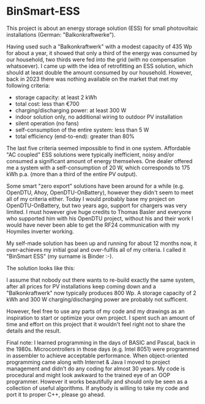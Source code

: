 # BinSmart-ESS

This project is about an energy storage solution (ESS) for small photovoltaic installations (German: "Balkonkraftwerke").

Having used such a "Balkonkraftwerk" with a modest capacity of 435 Wp for about a year, it showed that only a third of the
energy was consumed by our household, two thirds were fed into the grid (with no compensation whatsoever). I came up with
the idea of retrofitting an ESS solution, which should at least double the amount consumed by our household.
However, back in 2023 there was nothing available on the market that met my following criteria:
- storage capacity: at least 2 kWh
- total cost: less than €700
- charging/discharging power: at least 300 W
- indoor solution only, no additional wiring to outdoor PV installation
- silent operation (no fans)
- self-consumption of the entire system: less than 5 W
- total efficiency (end-to-end): greater than 80%

The last five criteria seemed impossible to find in one system. Affordable "AC coupled" ESS solutions were typically
inefficient, noisy and/or consumed a significant amount of energy themselves. One dealer offered me a
system with a self-consumption of 20 W, which corresponds to 175 kWh p.a. (more than a third of the entire PV output).

Some smart "zero export" solutions have been around for a while (e.g. OpenDTU, Ahoy, OpenDTU-OnBattery), however they
didn't seem to meet all of my criteria either. Today I would probably base my project on OpenDTU-OnBattery, but two years ago,
support for chargers was very limited. I must however give huge credits to Thomas Basler and everyone who supported
him with his OpenDTU project, without his and their work I would have never been able to get the RF24 communication with my
Hoymiles inverter working.

My self-made solution has been up and running for about 12 months now, it over-achieves my initial goal and over-fulfils all
of my criteria. I called it "BinSmart ESS" (my surname is Binder :-).

The solution looks like this:

I assume that nobody out there wants to re-build exactly the same system, after all prices for PV installations keep coming
down and a "Balkonkraftwerk" now typically produces 800 Wp. A storage capacity of 2 kWh and 300 W charging/discharging power are probably not sufficent.

However, feel free to use any parts of my code and my drawings as an inspiration to start or optimize your own project.
I spent such an amount of time and effort on this project that it wouldn't feel right not to share the details and
the result.

Final note: I learned programming in the days of BASIC and Pascal, back in the 1980s. Microcontrollers in those days
(e.g. Intel 8051) were programmed in assembler to achieve acceptable performance. When object-oriented programming came
along with Internet & Java I moved to project management and didn't do any coding for almost 30 years.
My code is procedural and might look awkward to the trained eye of an OOP programmer. However it works beautifully
and should only be seen as a collection of useful algorithms. If anybody is willing to take my code and port it to
proper C++, please go ahead.



